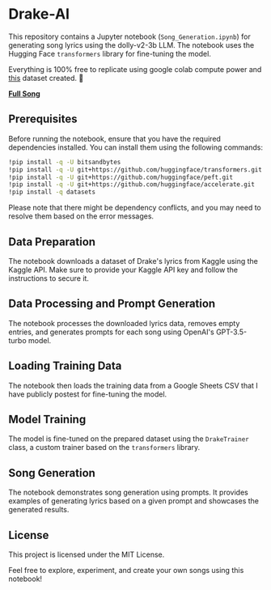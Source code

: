 # Drake-AI

This repository contains a Jupyter notebook (`Song_Generation.ipynb`) for generating song lyrics using the dolly-v2-3b LLM. The notebook uses the Hugging Face `transformers` library for fine-tuning the model. 

Everything is 100% free to replicate using google colab compute power and [this](https://docs.google.com/spreadsheets/d/e/2PACX-1vTjn49YWFG5pzoXyw7f4IU2TXw0vu0pCjHWc3k9qbd9MSADgr4SoGTljMKPblRWYo9xsAjOXD7ytUff/pub?output=csv) dataset created. 💯

**[Full Song](https://youtu.be/LeKcMHyd0m0)**

## Prerequisites

Before running the notebook, ensure that you have the required dependencies installed. You can install them using the following commands:

```bash
!pip install -q -U bitsandbytes
!pip install -q -U git+https://github.com/huggingface/transformers.git
!pip install -q -U git+https://github.com/huggingface/peft.git
!pip install -q -U git+https://github.com/huggingface/accelerate.git
!pip install -q datasets
```

Please note that there might be dependency conflicts, and you may need to resolve them based on the error messages.

## Data Preparation

The notebook downloads a dataset of Drake's lyrics from Kaggle using the Kaggle API. Make sure to provide your Kaggle API key and follow the instructions to secure it.

## Data Processing and Prompt Generation

The notebook processes the downloaded lyrics data, removes empty entries, and generates prompts for each song using OpenAI's GPT-3.5-turbo model.

## Loading Training Data

The notebook then loads the training data from a Google Sheets CSV that I have publicly postest for fine-tuning the model.

## Model Training

The model is fine-tuned on the prepared dataset using the `DrakeTrainer` class, a custom trainer based on the `transformers` library.

## Song Generation

The notebook demonstrates song generation using prompts. It provides examples of generating lyrics based on a given prompt and showcases the generated results.

## License

This project is licensed under the MIT License.

Feel free to explore, experiment, and create your own songs using this notebook!
